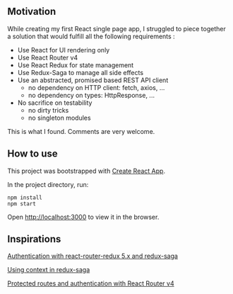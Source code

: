 ## Motivation

While creating my first React single page app, I struggled to piece together a solution that would fulfill all the following requirements :

* Use React for UI rendering only
* Use React Router v4
* Use React Redux for state management
* Use Redux-Saga to manage all side effects
* Use an abstracted, promised based REST API client
    - no dependency on HTTP client: fetch, axios, ...
    - no dependency on types: HttpResponse, ...
* No sacrifice on testability
    - no dirty tricks
    - no singleton modules

This is what I found. Comments are very welcome.

## How to use

This project was bootstrapped with [Create React App](https://github.com/facebook/create-react-app).

In the project directory, run:

```
npm install
npm start
```

Open [http://localhost:3000](http://localhost:3000) to view it in the browser.

## Inspirations

[Authentication with react-router-redux 5.x and redux-saga](https://medium.com/@stepankuzmin/authentication-with-react-router-redux-5-x-and-redux-saga-55da66b54be7)

[Using context in redux-saga](https://blog.faraday.io/context-in-redux-saga/)

[Protected routes and authentication with React Router v4](https://tylermcginnis.com/react-router-protected-routes-authentication/)
